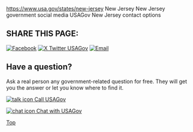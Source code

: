 

https://www.usa.gov/states/new-jersey
New Jersey
New Jersey government social media
USAGov New Jersey contact options

## SHARE THIS PAGE:

[![Facebook](https://www.usa.gov/themes/custom/usagov/images/social-media-icons/Facebook_Icon.svg)](https://www.facebook.com/sharer/sharer.php?u=https://www.usa.gov/states/new-jersey&v=3)
[![X Twitter USAGov](https://www.usa.gov/themes/custom/usagov/images/social-media-icons/X_Twitter_Icon.svg?version=2)](https://twitter.com/intent/tweet?source=webclient&text=https://www.usa.gov/states/new-jersey)
[![Email](https://www.usa.gov/themes/custom/usagov/images/social-media-icons/Email_Icon.svg?version=2)](mailto:?subject=https://www.usa.gov/states/new-jersey)

## Have a question?

Ask a real person any government-related question for free. They will get you the answer or let you know where to find it.

[![talk icon](https://www.usa.gov/themes/custom/usagov/images/ICONS_talk.png) Call USAGov](https://www.usa.gov/phone)

[![chat icon](https://www.usa.gov/themes/custom/usagov/images/ICONS_chat.png) Chat with USAGov](https://www.usa.gov/chat)

[Top](#main-content)
